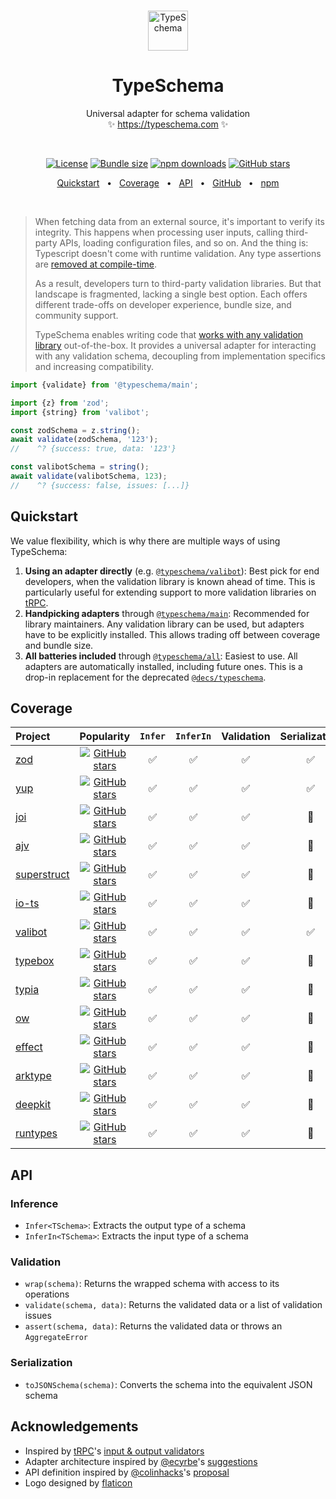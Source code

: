 <!-- This file is generated. Do not modify it manually! -->

<br />
<p align="center">
  <img src="https://typeschema.com/assets/logo.png" width="64px" alt="TypeSchema" />
</p>
<h1 align="center">
  TypeSchema
</h1>
<p align="center">
  Universal adapter for schema validation
  <br />
  ✨ <a href="https://typeschema.com">https://typeschema.com</a> ✨
</p>
<br />

<p align="center">
  <a href="https://opensource.org/licenses/MIT" rel="nofollow"><img src="https://img.shields.io/github/license/decs/typeschema" alt="License"></a>
  <a href="https://bundlephobia.com/package/@typeschema/main" rel="nofollow"><img src="https://img.shields.io/bundlephobia/minzip/%40typeschema%2Fmain" alt="Bundle size"></a>
  <a href="https://www.npmjs.com/package/@typeschema/core" rel="nofollow"><img src="https://img.shields.io/npm/dw/@typeschema/core.svg" alt="npm downloads"></a>
  <a href="https://github.com/decs/typeschema/stargazers" rel="nofollow"><img src="https://img.shields.io/github/stars/decs/typeschema" alt="GitHub stars"></a>
</p>
<p align="center">
  <a href="#quickstart">Quickstart</a>
  <span>&nbsp;&nbsp;•&nbsp;&nbsp;</span>
  <a href="#coverage">Coverage</a>
  <span>&nbsp;&nbsp;•&nbsp;&nbsp;</span>
  <a href="#api">API</a>
  <span>&nbsp;&nbsp;•&nbsp;&nbsp;</span>
  <a href="https://github.com/decs/typeschema">GitHub</a>
  <span>&nbsp;&nbsp;•&nbsp;&nbsp;</span>
  <a href="https://www.npmjs.com/package/@typeschema/main">npm</a>
</p>
<br />

> When fetching data from an external source, it's important to verify its integrity. This happens when processing user inputs, calling third-party APIs, loading configuration files, and so on. And the thing is: Typescript doesn't come with runtime validation. Any type assertions are [removed at compile-time](https://www.typescriptlang.org/docs/handbook/2/everyday-types.html#type-assertions).
> 
> As a result, developers turn to third-party validation libraries. But that landscape is fragmented, lacking a single best option. Each offers different trade-offs on developer experience, bundle size, and community support.
> 
> TypeSchema enables writing code that [works with any validation library](#coverage) out-of-the-box. It provides a universal adapter for interacting with any validation schema, decoupling from implementation specifics and increasing compatibility.

```ts
import {validate} from '@typeschema/main';

import {z} from 'zod';
import {string} from 'valibot';

const zodSchema = z.string();
await validate(zodSchema, '123');
//    ^? {success: true, data: '123'}

const valibotSchema = string();
await validate(valibotSchema, 123);
//    ^? {success: false, issues: [...]}
```

## Quickstart

We value flexibility, which is why there are multiple ways of using TypeSchema:
1. **Using an adapter directly** (e.g. [`@typeschema/valibot`](https://github.com/decs/typeschema/tree/main/packages/valibot)): Best pick for end developers, when the validation library is known ahead of time. This is particularly useful for extending support to more validation libraries on [tRPC](https://trpc.io/).
2. **Handpicking adapters** through [`@typeschema/main`](https://github.com/decs/typeschema/tree/main/packages/main): Recommended for library maintainers. Any validation library can be used, but adapters have to be explicitly installed. This allows trading off between coverage and bundle size.
3. **All batteries included** through [`@typeschema/all`](https://github.com/decs/typeschema/tree/main/packages/all): Easiest to use. All adapters are automatically installed, including future ones. This is a drop-in replacement for the deprecated [`@decs/typeschema`](https://www.npmjs.com/package/@decs/typeschema).

## Coverage

| Project             | Popularity                                                                                                                                            | `Infer`                               | `InferIn`                             | Validation                            | Serialization                            | Adapter                                                                                                  |
| :------------------ | :---------------------------------------------------------------------------------------------------------------------------------------------------: | :-----------------------------------: | :-----------------------------------: | :-----------------------------------: | :--------------------------------------: | :------------------------------------------------------------------------------------------------------- |
| [zod](https://zod.dev) | <a href="https://github.com/colinhacks/zod" rel="nofollow"><img src="https://img.shields.io/github/stars/colinhacks/zod?style=social" alt="GitHub stars"></a> | ✅ | ✅ | ✅ | ✅ | [`@typeschema/zod`](https://github.com/decs/typeschema/tree/main/packages/zod) |
| [yup](https://github.com/jquense/yup) | <a href="https://github.com/jquense/yup" rel="nofollow"><img src="https://img.shields.io/github/stars/jquense/yup?style=social" alt="GitHub stars"></a> | ✅ | ✅ | ✅ | ✅ | [`@typeschema/yup`](https://github.com/decs/typeschema/tree/main/packages/yup) |
| [joi](https://joi.dev) | <a href="https://github.com/hapijs/joi" rel="nofollow"><img src="https://img.shields.io/github/stars/hapijs/joi?style=social" alt="GitHub stars"></a> | ✅ | ✅ | ✅ | 🧐 | [`@typeschema/joi`](https://github.com/decs/typeschema/tree/main/packages/joi) |
| [ajv](https://ajv.js.org) | <a href="https://github.com/ajv-validator/ajv" rel="nofollow"><img src="https://img.shields.io/github/stars/ajv-validator/ajv?style=social" alt="GitHub stars"></a> | ✅ | ✅ | ✅ | 🧐 | [`@typeschema/ajv`](https://github.com/decs/typeschema/tree/main/packages/ajv) |
| [superstruct](https://docs.superstructjs.org) | <a href="https://github.com/ianstormtaylor/superstruct" rel="nofollow"><img src="https://img.shields.io/github/stars/ianstormtaylor/superstruct?style=social" alt="GitHub stars"></a> | ✅ | ✅ | ✅ | 🧐 | [`@typeschema/superstruct`](https://github.com/decs/typeschema/tree/main/packages/superstruct) |
| [io-ts](https://gcanti.github.io/io-ts) | <a href="https://github.com/gcanti/io-ts" rel="nofollow"><img src="https://img.shields.io/github/stars/gcanti/io-ts?style=social" alt="GitHub stars"></a> | ✅ | ✅ | ✅ | 🧐 | [`@typeschema/io-ts`](https://github.com/decs/typeschema/tree/main/packages/io-ts) |
| [valibot](https://valibot.dev) | <a href="https://github.com/fabian-hiller/valibot" rel="nofollow"><img src="https://img.shields.io/github/stars/fabian-hiller/valibot?style=social" alt="GitHub stars"></a> | ✅ | ✅ | ✅ | ✅ | [`@typeschema/valibot`](https://github.com/decs/typeschema/tree/main/packages/valibot) |
| [typebox](https://github.com/sinclairzx81/typebox) | <a href="https://github.com/sinclairzx81/typebox" rel="nofollow"><img src="https://img.shields.io/github/stars/sinclairzx81/typebox?style=social" alt="GitHub stars"></a> | ✅ | ✅ | ✅ | 🧐 | [`@typeschema/typebox`](https://github.com/decs/typeschema/tree/main/packages/typebox) |
| [typia](https://typia.io) | <a href="https://github.com/samchon/typia" rel="nofollow"><img src="https://img.shields.io/github/stars/samchon/typia?style=social" alt="GitHub stars"></a> | ✅ | ✅ | ✅ | 🧐 | [`@typeschema/function`](https://github.com/decs/typeschema/tree/main/packages/function) |
| [ow](https://sindresorhus.com/ow) | <a href="https://github.com/sindresorhus/ow" rel="nofollow"><img src="https://img.shields.io/github/stars/sindresorhus/ow?style=social" alt="GitHub stars"></a> | ✅ | ✅ | ✅ | 🧐 | [`@typeschema/ow`](https://github.com/decs/typeschema/tree/main/packages/ow) |
| [effect](https://effect.website) | <a href="https://github.com/effect-ts/effect" rel="nofollow"><img src="https://img.shields.io/github/stars/effect-ts/effect?style=social" alt="GitHub stars"></a> | ✅ | ✅ | ✅ | 🧐 | [`@typeschema/effect`](https://github.com/decs/typeschema/tree/main/packages/effect) |
| [arktype](https://arktype.io) | <a href="https://github.com/arktypeio/arktype" rel="nofollow"><img src="https://img.shields.io/github/stars/arktypeio/arktype?style=social" alt="GitHub stars"></a> | ✅ | ✅ | ✅ | 🧐 | [`@typeschema/arktype`](https://github.com/decs/typeschema/tree/main/packages/arktype) |
| [deepkit](https://deepkit.io) | <a href="https://github.com/deepkit/deepkit-framework" rel="nofollow"><img src="https://img.shields.io/github/stars/deepkit/deepkit-framework?style=social" alt="GitHub stars"></a> | ✅ | ✅ | ✅ | 🧐 | [`@typeschema/deepkit`](https://github.com/decs/typeschema/tree/main/packages/deepkit) |
| [runtypes](https://github.com/pelotom/runtypes) | <a href="https://github.com/pelotom/runtypes" rel="nofollow"><img src="https://img.shields.io/github/stars/pelotom/runtypes?style=social" alt="GitHub stars"></a> | ✅ | ✅ | ✅ | 🧐 | [`@typeschema/runtypes`](https://github.com/decs/typeschema/tree/main/packages/runtypes) |

## API

### Inference
- `Infer<TSchema>`: Extracts the output type of a schema
- `InferIn<TSchema>`: Extracts the input type of a schema
### Validation
- `wrap(schema)`: Returns the wrapped schema with access to its operations
- `validate(schema, data)`: Returns the validated data or a list of validation issues
- `assert(schema, data)`: Returns the validated data or throws an `AggregateError`
### Serialization
- `toJSONSchema(schema)`: Converts the schema into the equivalent JSON schema

## Acknowledgements

- Inspired by [tRPC](https://trpc.io/)'s [input & output validators](https://trpc.io/docs/server/validators)
- Adapter architecture inspired by [@ecyrbe](https://github.com/ecyrbe)'s [suggestions](https://github.com/decs/typeschema/issues/1)
- API definition inspired by [@colinhacks](https://github.com/colinhacks)'s [proposal](https://twitter.com/colinhacks/status/1634284724796661761)
- Logo designed by [flaticon](https://www.flaticon.com/)
